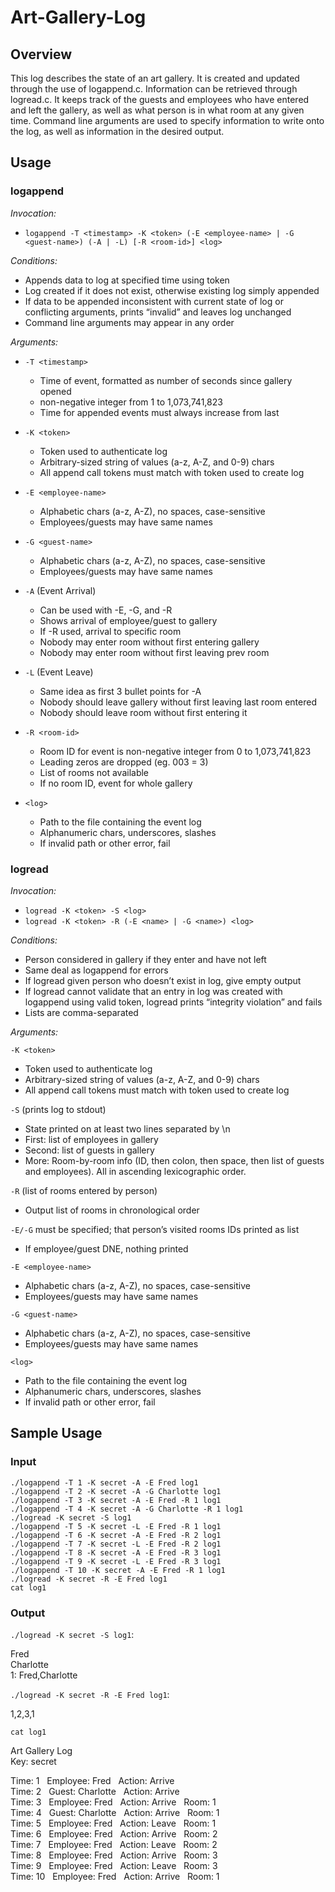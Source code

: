 # Art-Gallery-Log

## Overview
This log describes the state of an art gallery. It is created and updated through the use of logappend.c. Information can be retrieved through logread.c. It keeps track of the guests and employees who have entered and left the gallery, as well as what person is in what room at any given time. Command line arguments are used to specify information to write onto the log, as well as information in the desired output.

## Usage 


### logappend
*Invocation:* 
* `logappend -T <timestamp> -K <token> (-E <employee-name> | -G <guest-name>) (-A | -L) [-R <room-id>] <log>`

*Conditions:*
  * Appends data to log at specified time using token
  * Log created if it does not exist, otherwise existing log simply appended
  * If data to be appended inconsistent with current state of log or conflicting arguments, prints “invalid” and leaves log unchanged
  * Command line arguments may appear in any order

*Arguments:*

* `-T <timestamp>`
  * Time of event, formatted as number of seconds since gallery opened
  * non-negative integer from 1 to 1,073,741,823
  * Time for appended events must always increase from last

* `-K <token>`
  * Token used to authenticate log
  * Arbitrary-sized string of values (a-z, A-Z, and 0-9) chars
  * All append call tokens must match with token used to create log

* `-E <employee-name>`
  * Alphabetic chars (a-z, A-Z), no spaces, case-sensitive
  * Employees/guests may have same names

* `-G <guest-name>`
  * Alphabetic chars (a-z, A-Z), no spaces, case-sensitive
  * Employees/guests may have same names

* `-A` (Event Arrival)
  * Can be used with -E, -G, and -R
  * Shows arrival of employee/guest to gallery
  * If -R used, arrival to specific room
  * Nobody may enter room without first entering gallery
  * Nobody may enter room without first leaving prev room

* `-L` (Event Leave)
  * Same idea as first 3 bullet points for -A
  * Nobody should leave gallery without first leaving last room entered
  * Nobody should leave room without first entering it

* `-R <room-id>`
  * Room ID for event is non-negative integer from 0 to 1,073,741,823
  * Leading zeros are dropped (eg. 003 = 3)
  * List of rooms not available
  * If no room ID, event for whole gallery

* `<log>`
  * Path to the file containing the event log
  * Alphanumeric chars, underscores, slashes
  * If invalid path or other error, fail


### logread

*Invocation:* 
* `logread -K <token> -S <log>`
* `logread -K <token> -R (-E <name> | -G <name>) <log>`

*Conditions:*
  * Person considered in gallery if they enter and have not left
  * Same deal as logappend for errors
  * If logread given person who doesn’t exist in log, give empty output
  * If logread cannot validate that an entry in log was created with logappend using valid token, logread prints “integrity violation” and fails
  * Lists are comma-separated

*Arguments:*

`-K <token>`
  * Token used to authenticate log
  * Arbitrary-sized string of values (a-z, A-Z, and 0-9) chars
  * All append call tokens must match with token used to create log

`-S` (prints log to stdout)
  * State printed on at least two lines separated by \n
  * First: list of employees in gallery
  * Second: list of guests in gallery
  * More: Room-by-room info (ID, then colon, then space, then list of guests and employees). All in ascending lexicographic order.

`-R` (list of rooms entered by person)
  * Output list of rooms in chronological order

`-E/-G` must be specified; that person’s visited rooms IDs printed as list
  * If employee/guest DNE, nothing printed

`-E <employee-name>`
  * Alphabetic chars (a-z, A-Z), no spaces, case-sensitive
  * Employees/guests may have same names

`-G <guest-name>`
  * Alphabetic chars (a-z, A-Z), no spaces, case-sensitive
  * Employees/guests may have same names

`<log>`
  * Path to the file containing the event log
  * Alphanumeric chars, underscores, slashes
  * If invalid path or other error, fail
  
## Sample Usage

### Input ###

```
./logappend -T 1 -K secret -A -E Fred log1  
./logappend -T 2 -K secret -A -G Charlotte log1  
./logappend -T 3 -K secret -A -E Fred -R 1 log1   
./logappend -T 4 -K secret -A -G Charlotte -R 1 log1  
./logread -K secret -S log1  
./logappend -T 5 -K secret -L -E Fred -R 1 log1  
./logappend -T 6 -K secret -A -E Fred -R 2 log1  
./logappend -T 7 -K secret -L -E Fred -R 2 log1  
./logappend -T 8 -K secret -A -E Fred -R 3 log1  
./logappend -T 9 -K secret -L -E Fred -R 3 log1  
./logappend -T 10 -K secret -A -E Fred -R 1 log1  
./logread -K secret -R -E Fred log1
cat log1
```

### Output ###

`./logread -K secret -S log1`:

Fred  
Charlotte  
1: Fred,Charlotte

`./logread -K secret -R -E Fred log1`:

1,2,3,1

`cat log1`

Art Gallery Log  
Key: secret 
 
Time: 1 &nbsp;&nbsp;Employee: Fred &nbsp;&nbsp;Action: Arrive  
Time: 2 &nbsp;&nbsp;Guest: Charlotte &nbsp;&nbsp;Action: Arrive  
Time: 3 &nbsp;&nbsp;Employee: Fred &nbsp;&nbsp;Action: Arrive &nbsp;&nbsp;Room: 1  
Time: 4 &nbsp;&nbsp;Guest: Charlotte &nbsp;&nbsp;Action: Arrive &nbsp;&nbsp;Room: 1  
Time: 5 &nbsp;&nbsp;Employee: Fred &nbsp;&nbsp;Action: Leave &nbsp;&nbsp;Room: 1  
Time: 6 &nbsp;&nbsp;Employee: Fred &nbsp;&nbsp;Action: Arrive &nbsp;&nbsp;Room: 2  
Time: 7 &nbsp;&nbsp;Employee: Fred &nbsp;&nbsp;Action: Leave &nbsp;&nbsp;Room: 2  
Time: 8 &nbsp;&nbsp;Employee: Fred &nbsp;&nbsp;Action: Arrive &nbsp;&nbsp;Room: 3  
Time: 9 &nbsp;&nbsp;Employee: Fred &nbsp;&nbsp;Action: Leave &nbsp;&nbsp;Room: 3  
Time: 10 &nbsp;&nbsp;Employee: Fred &nbsp;&nbsp;Action: Arrive &nbsp;&nbsp;Room: 1  
